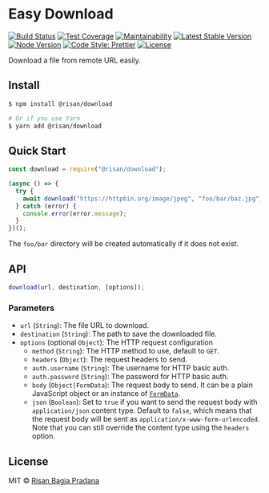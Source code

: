 # Easy Download

[![Build Status](https://flat.badgen.net/travis/risan/download)](https://travis-ci.org/risan/download)
[![Test Coverage](https://flat.badgen.net/codeclimate/coverage/risan/download)](https://codeclimate.com/github/risan/download)
[![Maintainability](https://flat.badgen.net/codeclimate/maintainability/risan/download)](https://codeclimate.com/github/risan/download)
[![Latest Stable Version](https://flat.badgen.net/npm/v/@risan/download)](https://www.npmjs.com/package/@risan/download)
[![Node Version](https://flat.badgen.net/npm/node/@risan/download)](https://www.npmjs.com/package/@risan/download)
[![Code Style: Prettier](https://flat.badgen.net/badge/code%20style/prettier/ff69b4)](https://github.com/prettier/prettier)
[![License](https://flat.badgen.net/npm/license/@risan/download)](https://github.com/risan/send-request/blob/master/LICENSE)

Download a file from remote URL easily.

## Install

```bash
$ npm install @risan/download

# Or if you use Yarn
$ yarn add @risan/download
```

## Quick Start

```js
const download = require("@risan/download");

(async () => {
  try {
    await download("https://httpbin.org/image/jpeg", "foo/bar/baz.jpg");
  } catch (error) {
    console.error(error.message);
  }
})();
```

The `foo/bar` directory will be created automatically if it does not exist.

## API

```js
download(url, destination, [options]);
```

### Parameters

* `url` (`String`): The file URL to download.
* `destination` (`String`): The path to save the downloaded file.
* `options` (optional `Object`): The HTTP request configuration
  * `method` (`String`): The HTTP method to use, default to `GET`.
  * `headers` (`Object`): The request headers to send.
  * `auth.username` (`String`): The username for HTTP basic auth.
  * `auth.password` (`String`): The password for HTTP basic auth.
  * `body` (`Object|FormData`): The request body to send. It can be a plain JavaScript object or an instance of [`FormData`](https://github.com/form-data/form-data).
  * `json` (`Boolean`): Set to `true` if you want to send the request body with `application/json` content type. Default to `false`, which means that the request body will be sent as `application/x-www-form-urlencoded`. Note that you can still override the content type using the `headers` option.

## License

MIT © [Risan Bagja Pradana](https://bagja.net)
